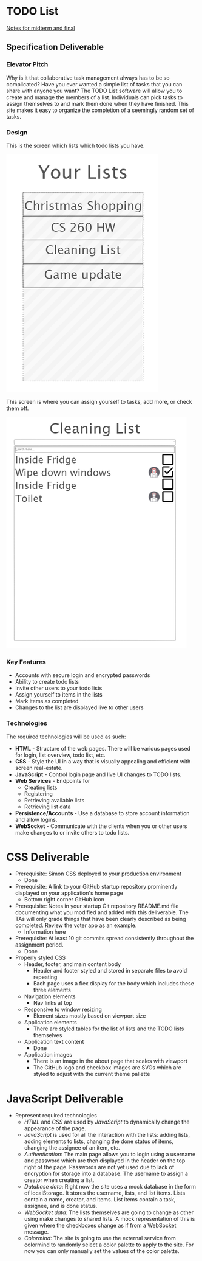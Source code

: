 # TODO List
[Notes for midterm and final](notes.md)

## Specification Deliverable

### Elevator Pitch
Why is it that collaborative task management always has to be so complicated? Have you ever wanted a simple list of tasks that you can share with anyone you want? The TODO List software will allow you to create and manage the members of a list. Individuals can pick tasks to assign themselves to and mark them done when they have finished. This site makes it easy to organize the completion of a seemingly random set of tasks.

### Design
This is the screen which lists which todo lists you have.

![Alt text](assets/image.png)

This screen is where you can assign yourself to tasks, add more, or check them off.

![Alt text](assets/image-1.png)

### Key Features
- Accounts with secure login and encrypted passwords
- Ability to create todo lists
- Invite other users to your todo lists
- Assign yourself to items in the lists
- Mark items as completed
- Changes to the list are displayed live to other users

### Technologies
The required technologies will be used as such:
- **HTML** - Structure of the web pages. There will be various pages used for login, list overview, todo list, etc.
- **CSS** - Style the UI in a way that is visually appealing and efficient with screen real-estate.
- **JavaScript** - Control login page and live UI changes to TODO lists.
- **Web Services** - Endpoints for
	- Creating lists
	- Registering
	- Retrieving available lists
	- Retrieving list data
- **Persistence/Accounts** - Use a database to store account information and allow logins.
- **WebSocket** - Communicate with the clients when you or other users make changes to or invite others to todo lists.

# CSS Deliverable
- Prerequisite: Simon CSS deployed to your production environment
	- Done
- Prerequisite: A link to your GitHub startup repository prominently displayed on your application's home page
	- Bottom right corner GitHub icon
- Prerequisite: Notes in your startup Git repository README.md file documenting what you modified and added with this deliverable. The TAs will only grade things that have been clearly described as being completed. Review the voter app as an example.
	- Information here
- Prerequisite: At least 10 git commits spread consistently throughout the assignment period.
	- Done
- Properly styled CSS
	- Header, footer, and main content body
		- Header and footer styled and stored in separate files to avoid repeating
		- Each page uses a flex display for the body which includes these three elements
	- Navigation elements
		- Nav links at top
	- Responsive to window resizing
		- Element sizes mostly based on viewport size
	- Application elements
		- There are styled tables for the list of lists and the TODO lists themselves
	- Application text content
		- Done
	- Application images
		- There is an image in the about page that scales with viewport
		- The GitHub logo and checkbox images are SVGs which are styled to adjust with the current theme pallette

# JavaScript Deliverable
- Represent required technologies
	- *HTML* and *CSS* are used by *JavaScript* to dynamically change the appearance of the page.
	- *JavaScript* is used for all the interaction with the lists: adding lists, adding elements to lists, changing the done status of items, changing the assignee of an item, etc.
	- *Authentication*: The main page allows you to login using a username and password which are then displayed in the header on the top right of the page. Passwords are not yet used due to lack of encryption for storage into a database. The username to assign a creator when creating a list.
	- *Database data*: Right now the site uses a mock database in the form of localStorage. It stores the username, lists, and list items. Lists contain a name, creator, and items. List items contain a task, assignee, and is done status.
	- *WebSocket data*: The lists themselves are going to change as other using make changes to shared lists. A mock representation of this is given where the checkboxes change as if from a WebSocket message.
	- *Colormind*: The site is going to use the external service from colormind to randomly select a color palette to apply to the site. For now you can only manually set the values of the color palette.